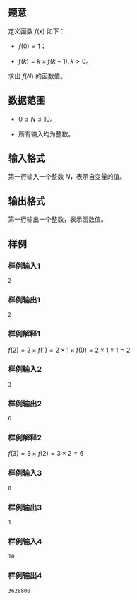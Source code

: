 ## 题意

定义函数 $f(x)$ 如下：

- $f(0)=1$；

- $f(k)=k \times f(k-1),k > 0$。

求出 $f(N)$ 的函数值。

## 数据范围

- $0 \leq N \leq 10$。

- 所有输入均为整数。

## 输入格式

第一行输入一个整数 $N$，表示自变量的值。

## 输出格式

第一行输出一个整数，表示函数值。

## 样例

### 样例输入1

```
2
```

### 样例输出1

```
2
```

### 样例解释1

$f(2)=2 \times f(1) = 2 \times 1 \times f(0) = 2 \times 1 \times 1 = 2$

### 样例输入2

```
3
```

### 样例输出2

```
6
```

### 样例解释2

$f(3)=3 \times f(2) = 3 \times 2 = 6$

### 样例输入3

```
0
```

### 样例输出3

```
1
```

### 样例输入4

```
10
```

### 样例输出4

```
3628800
```
